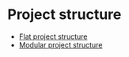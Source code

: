 # Project structure

- [Flat project structure](./flat/readme.md)
- [Modular project structure](./modular/readme.md)

